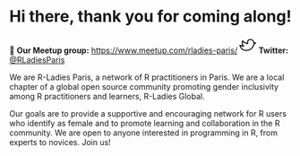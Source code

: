 # Hi there, thank you for coming along!

📝 **Our Meetup group:** https://www.meetup.com/rladies-paris/
<a href="https://twitter.com/RLadiesParis"><img height="30" src="https://github.com/MounaBelaid/MounaBelaid/blob/main/twitter.png?raw=true"></a> **Twitter:** [@RLadiesParis](https://twitter.com/RLadiesParis)

We are R-Ladies Paris, a network of R practitioners in Paris. We are a local chapter of a global open source community promoting gender inclusivity among R practitioners and learners, R-Ladies Global.

Our goals are to provide a supportive and encouraging network for R users who identify as female and to promote learning and collaboration in the R community. We are open to anyone interested in programming in R, from experts to novices. Join us!

<!--
**rladiesparis/RLadiesParis** is a ✨ _special_ ✨ repository because its `README.md` (this file) appears on your GitHub profile.

- 👯 We are open to collaborate on R-related subjects!

- 📫 How to reach me: paris@rladies.org

-->
